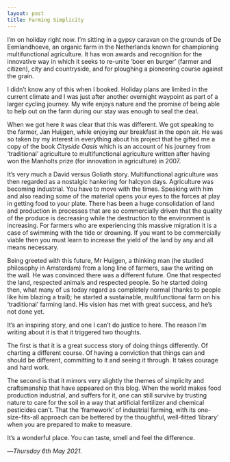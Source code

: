 ```yaml
---
layout: post
title: Farming Simplicity
---
```


I’m on holiday right now. I’m sitting in a gypsy caravan on the grounds of De Eemlandhoeve, an organic farm in the Netherlands known for championing multifunctional agriculture. It has won awards and recognition for the innovative way in which it seeks to re-unite ‘boer en burger’ (farmer and citizen), city and countryside, and for ploughing a pioneering course against the grain.

I didn’t know any of this when I booked. Holiday plans are limited in the current climate and I was just after another overnight waypoint as part of a larger cycling journey. My wife enjoys nature and the promise of being able to help out on the farm during our stay was enough to seal the deal.

When we got here it was clear that this was different. We got speaking to the farmer, Jan Huijgen, while enjoying our breakfast in the open air. He was so taken by my interest in everything about his project that he gifted me a copy of the book _Cityside Oasis_ which is an account of his journey from ‘traditional’ agriculture to multifunctional agriculture written after having won the Manholts prize (for innovation in agriculture) in 2007.

It’s very much a David versus Goliath story. Multifunctional agriculture was then regarded as a nostalgic hankering for halcyon days. Agriculture was becoming industrial. You have to move with the times. Speaking with him and also reading some of the material opens your eyes to the forces at play in getting food to your plate. There has been a huge consolidation of land and production in processes that are so commercially driven that the quality of the produce is decreasing while the destruction to the environment is increasing. For farmers who are experiencing this massive migration it is a case of swimming with the tide or drowning. If you want to be commercially viable then you must learn to increase the yield of the land by any and all means necessary.

Being greeted with this future, Mr Huijgen, a thinking man (he studied philosophy in Amsterdam) from a long line of farmers, saw the writing on the wall. He was convinced there was a different future. One that respected the land, respected animals and respected people. So he started doing then, what many of us today regard as completely normal (thanks to people like him blazing a trail); he started a sustainable, multifunctional farm on his ‘traditional’ farming land. His vision has met with great success, and he’s not done yet.

It’s an inspiring story, and one I can’t do justice to here. The reason I’m writing about it is that it triggered two thoughts.

The first is that it is a great success story of doing things differently. Of charting a different course. Of having a conviction that things can and should be different, committing to it and seeing it through. It takes courage and hard work.

The second is that it mirrors very slightly the themes of simplicity and craftsmanship that have appeared on this blog. When the world makes food production industrial, and suffers for it, one can still survive by trusting nature to care for the soil in a way that artificial fertilizer and chemical pesticides can’t. That the ‘framework’ of industrial farming, with its one-size-fits-all approach can be bettered by the thoughtful, well-fitted ‘library’ when you are prepared to make to measure.

It’s a wonderful place. You can taste, smell and feel the difference.

—*Thursday 6th May 2021.*

